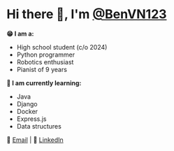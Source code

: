 # Hi there 👋, I'm [@BenVN123](https://github.com/BenVN123)

**😁 I am a:**
- High school student (c/o 2024)
- Python programmer
- Robotics enthusiast
- Pianist of 9 years

**🧠 I am currently learning:**
- Java
- Django
- Docker
- Express.js
- Data structures

📧 [Email](mailto:bnguyen123.vn@gmail.com) | 🔗 [LinkedIn](https://linkedin.com/in/ben-nguyen-214220209)
